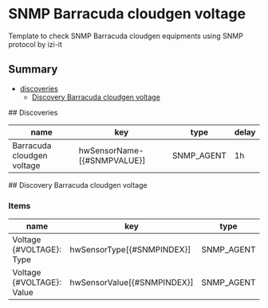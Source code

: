 # SNMP Barracuda cloudgen voltage
Template to check SNMP Barracuda cloudgen equipments using SNMP protocol by izi-it
## Summary
* [discoveries](#discoveries)
  * [Discovery Barracuda cloudgen voltage ](#discovery_barracuda_cloudgen_voltage
)
<a name="discoveries" />
## Discoveries

| name | key | type | delay |
| ------------- |------------- |------------- |------------- |
| Barracuda cloudgen voltage | hwSensorName-[{#SNMPVALUE}] | SNMP_AGENT | 1h |

<a name="discovery_barracuda_cloudgen_voltage" />
## Discovery Barracuda cloudgen voltage

### Items

| name | key | type |
| ------------- |------------- |------------- |
| Voltage {#VOLTAGE}: Type | hwSensorType[{#SNMPINDEX}] | SNMP_AGENT |
| Voltage {#VOLTAGE}: Value | hwSensorValue[{#SNMPINDEX}] | SNMP_AGENT |

